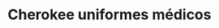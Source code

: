 ---
title: "Cherokee uniformes médicos"
url: /caracas/cherokee-uniformes-medicos/
shop: Kleidung
---